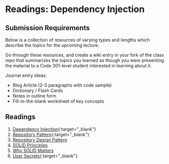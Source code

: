 # Readings: Dependency Injection

## Submission Requirements

Below is a collection of resources of varying types and lengths which describe the topics for the upcoming lecture.  

Go through these resources, and create a wiki entry in your fork of the class repo that summarizes the topics you learned as though you were presenting the material to a Code 301-level student interested in learning about it.

Journal entry ideas:
* Blog Article (2-3 paragraphs with code sample)
* Dictionary / Flash Cards
* Notes in outline form
* Fill-in-the-blank worksheet of key concepts

## Readings
1. [Dependency Injection](https://docs.microsoft.com/en-us/aspnet/core/fundamentals/dependency-injection){:target="_blank"} 
1. [Repository Pattern](https://docs.microsoft.com/en-us/aspnet/core/fundamentals/repository-pattern?view=aspnetcore-2.1){:target="_blank"} 
1. [Repository Design Pattern](https://medium.com/@pererikbergman/repository-design-pattern-e28c0f3e4a30) 
1. [SOLID Principles](https://www.telerik.com/blogs/30-days-of-tdd-day-five-make-your-code-solid)
1. [Why SOLID Matters](https://www.telerik.com/blogs/why-solid-matters)
1. [User Secrets](/facilitator/Resources/UserSecrets.md){:target="_blank"} 
